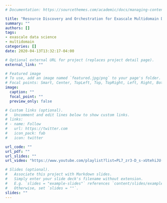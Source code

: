 ```yaml
---
# Documentation: https://sourcethemes.com/academic/docs/managing-content/

title: "Resource Discovery and Orchestration for Exascale Multidomain Data Sciences"
summary: ""
authors: []
tags:
- exascale data science
- multidomain
categories: []
date: 2020-04-13T13:32:17-04:00

# Optional external URL for project (replaces project detail page).
external_link: ""

# Featured image
# To use, add an image named `featured.jpg/png` to your page's folder.
# Focal points: Smart, Center, TopLeft, Top, TopRight, Left, Right, BottomLeft, Bottom, BottomRight.
image:
  caption: ""
  focal_point: ""
  preview_only: false

# Custom links (optional).
#   Uncomment and edit lines below to show custom links.
# links:
# - name: Follow
#   url: https://twitter.com
#   icon_pack: fab
#   icon: twitter

url_code: ""
url_pdf: ""
url_slides: ""
url_video: "https://www.youtube.com/playlist?list=PL7_zr3-D_s-xUtehiJU-LLpU8vTQjBIyb"

# Slides (optional).
#   Associate this project with Markdown slides.
#   Simply enter your slide deck's filename without extension.
#   E.g. `slides = "example-slides"` references `content/slides/example-slides.md`.
#   Otherwise, set `slides = ""`.
slides: ""
---
```

